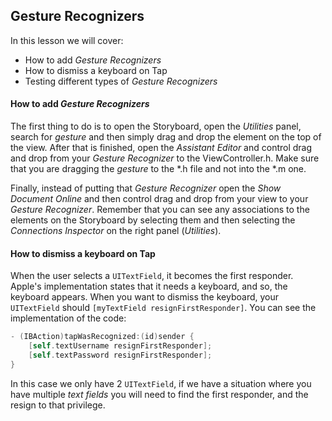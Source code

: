 ## Gesture Recognizers

In this lesson we will cover:

* How to add *Gesture Recognizers*
* How to dismiss a keyboard on Tap
* Testing different types of *Gesture Recognizers*

#### How to add *Gesture Recognizers*

The first thing to do is to open the Storyboard, open the *Utilities* panel, search for *gesture* and then simply drag and drop the element on the top of the view. After that is finished, open the *Assistant Editor* and control drag and drop from your *Gesture Recognizer* to the ViewController.h. Make sure that you are dragging the *gesture* to the *.h file and not into the *.m one. 

Finally, instead of putting that *Gesture Recognizer* open the *Show Document Online* and then control drag and drop from your view to your *Gesture Recognizer*. Remember that you can see any associations to the elements on the Storyboard by selecting them and then selecting the *Connections Inspector* on the right panel (*Utilities*).

#### How to dismiss a keyboard on Tap

When the user selects a `UITextField`, it becomes the first responder. Apple's implementation states that it needs a keyboard, and so, the keyboard appears. When you want to dismiss the keyboard, your `UITextField` should `[myTextField resignFirstResponder]`. You can see the implementation of the code:

```objective-c
- (IBAction)tapWasRecognized:(id)sender {
    [self.textUsername resignFirstResponder];
    [self.textPassword resignFirstResponder];
}
```

In this case we only have 2 `UITextField`, if we have a situation where you have multiple *text fields* you will need to find the first responder, and the resign to that privilege.
